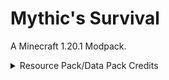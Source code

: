 # Mythic's Survival
A Minecraft 1.20.1 Modpack.
<details><summary>Resource Pack/Data Pack Credits</summary> 
Detail Brush - Vectorwing 

--- 

Soft Weather - Vectorwing

---

Refined Armour - Vectorwing

---

Smarter Chutes - ABadGameDev

---
No Java Edition Logo - Team Vanillatweaks

---

Fresh Animations (Not included in this repo) - FreshLX

---

Soul Soil Campfire - Team Vanillatweaks

---

Unlit Campfire Icons - thecech12

---

Created Simple Storage (Not included in this repo) - Makzzin

---

Chat Reporting Helper - robotkoer

---

Chat+ (Not included in this repo) - mr_ch0c0late, Zartrix & Victorth

---

Delightful Plaques - Cerealconjugo

---

Create Renewable Ores - F53

---

Create Oxidized - xokz
</details>
